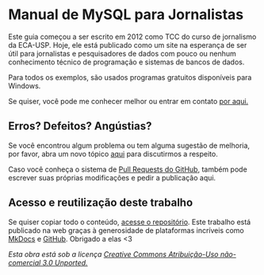 # Manual de MySQL para Jornalistas

Este guia começou a ser escrito em 2012 como TCC do curso de jornalismo da ECA-USP. Hoje, ele está publicado como um site na esperança de ser útil para jornalistas e pesquisadores de dados com pouco ou nenhum conhecimento técnico de programação e sistemas de bancos de dados.

Para todos os exemplos, são usados programas gratuitos disponíveis para Windows.

Se quiser, você pode me conhecer melhor ou entrar em contato [por aqui.](http://laury.me)

## Erros? Defeitos? Angústias?
Se você encontrou algum problema ou tem alguma sugestão de melhoria, por favor, abra um novo tópico [aqui](https://github.com/laurybueno/mysql-para-jornalistas/issues) para discutirmos a respeito.

Caso você conheça o sistema de [Pull Requests do GitHub](https://help.github.com/articles/about-pull-requests/), também pode escrever suas próprias modificações e pedir a publicação aqui.


## Acesso e reutilização deste trabalho
Se quiser copiar todo o conteúdo, [acesse o repositório](https://github.com/laurybueno/mysql-para-jornalistas). Este trabalho está publicado na web graças à generosidade de plataformas incríveis como [MkDocs](http://www.mkdocs.org/) e [GitHub](https://github.com/). Obrigado a elas <3

*Esta obra está sob a licença
[Creative Commons Atribuição-Uso não-comercial 3.0 Unported.](https://creativecommons.org/licenses/by-nc/3.0/)*
